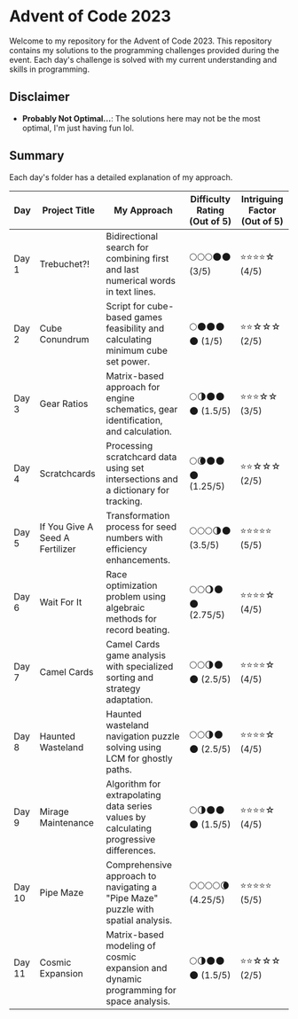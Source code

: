 # Advent of Code 2023

Welcome to my repository for the Advent of Code 2023. This repository contains my solutions to the programming challenges provided during the event. Each day's challenge is solved with my current understanding and skills in programming.

## Disclaimer
-  **Probably Not Optimal...**: The solutions here may not be the most optimal, I'm just having fun lol.

## Summary 
Each day's folder has a detailed explanation of my approach.

| Day  | Project Title                    | My Approach                                                                                                                                                                                   | Difficulty Rating (Out of 5) | Intriguing Factor (Out of 5) |
|------|----------------------------------|-----------------------------------------------------------------------------------------------------------------------------------------------------------------------------------------------|------------------------------|-----------------------------|
| Day 1| Trebuchet?!                      | Bidirectional search for combining first and last numerical words in text lines.                                                                                                              | 🌕🌕🌕🌑🌑 (3/5)              | ⭐️⭐️⭐️⭐️☆ (4/5)            |
| Day 2| Cube Conundrum                   | Script for cube-based games feasibility and calculating minimum cube set power.                                                                                                               | 🌕🌑🌑🌑🌑 (1/5)              | ⭐️⭐️☆☆☆ (2/5)              |
| Day 3| Gear Ratios   | Matrix-based approach for engine schematics, gear identification, and calculation.                                                                                                            | 🌕🌗🌑🌑🌑 (1.5/5)            | ⭐️⭐️⭐️☆☆ (3/5)            |
| Day 4| Scratchcards                     | Processing scratchcard data using set intersections and a dictionary for tracking.                                                                                                            | 🌕🌘🌑🌑🌑 (1.25/5)           | ⭐️⭐️☆☆☆ (2/5)              |
| Day 5| If You Give A Seed A Fertilizer  | Transformation process for seed numbers with efficiency enhancements.                                                                                                                         | 🌕🌕🌕🌗🌑 (3.5/5)            | ⭐️⭐️⭐️⭐️⭐️ (5/5)          |
| Day 6| Wait For It                      | Race optimization problem using algebraic methods for record beating.                                                                                                                         | 🌕🌕🌖🌑🌑 (2.75/5)           | ⭐️⭐️⭐️⭐️☆ (4/5)            |
| Day 7| Camel Cards                      | Camel Cards game analysis with specialized sorting and strategy adaptation.                                                                                                                   | 🌕🌕🌗🌑🌑 (2.5/5)            | ⭐️⭐️⭐️⭐️☆ (4/5)            |
| Day 8| Haunted Wasteland                | Haunted wasteland navigation puzzle solving using LCM for ghostly paths.                                                                                                                      | 🌕🌕🌗🌑🌑 (2.5/5)            | ⭐️⭐️⭐️⭐️☆ (4/5)            |
| Day 9| Mirage Maintenance               | Algorithm for extrapolating data series values by calculating progressive differences.                                                                                                        | 🌕🌗🌑🌑🌑 (1.5/5)            | ⭐️⭐️⭐️⭐️☆ (4/5)            |
| Day 10| Pipe Maze                        | Comprehensive approach to navigating a "Pipe Maze" puzzle with spatial analysis.                                                                                                               | 🌕🌕🌕🌕🌘 (4.25/5)           | ⭐️⭐️⭐️⭐️⭐️ (5/5)          |
| Day 11| Cosmic Expansion                 | Matrix-based modeling of cosmic expansion and dynamic programming for space analysis.                                                                                                          | 🌕🌗🌑🌑🌑 (1.5/5)            | ⭐️⭐️☆☆☆ (2/5)              |
